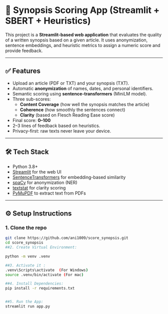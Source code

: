 # 📝 Synopsis Scoring App (Streamlit + SBERT + Heuristics)

This project is a **Streamlit-based web application** that evaluates the quality of a written synopsis based on a given article. It uses anonymization, sentence embeddings, and heuristic metrics to assign a numeric score and provide feedback.

---

## ✅ Features

- Upload an article (PDF or TXT) and your synopsis (TXT).
- Automatic **anonymization** of names, dates, and personal identifiers.
- Semantic scoring using **sentence-transformers** (MiniLM model).
- Three sub-scores:
  - **Content Coverage** (how well the synopsis matches the article)
  - **Coherence** (how smoothly the sentences connect)
  - **Clarity** (based on Flesch Reading Ease score)
- Final score: **0–100**
- 2–3 lines of feedback based on heuristics.
- Privacy-first: raw texts never leave your device.

---

## 🛠️ Tech Stack

- Python 3.8+
- [Streamlit](https://streamlit.io/) for the web UI
- [SentenceTransformers](https://www.sbert.net/) for embedding-based similarity
- [spaCy](https://spacy.io/) for anonymization (NER)
- [textstat](https://pypi.org/project/textstat/) for clarity scoring
- [PyMuPDF](https://pymupdf.readthedocs.io/) to extract text from PDFs

---

## ⚙️ Setup Instructions

### 1. Clone the repo

```bash
git clone https://github.com/ani1009/score_synopsis.git
cd score_synopsis
##2. Create Virtual Environment:

python -m venv .venv

##3. Activate it :
.venv\Scripts\activate  (For Windows)
source .venv/bin/activate (For mac)

##4. Install Dependencies:
pip install -r requirements.txt


##5. Run the App:
streamlit run app.py



